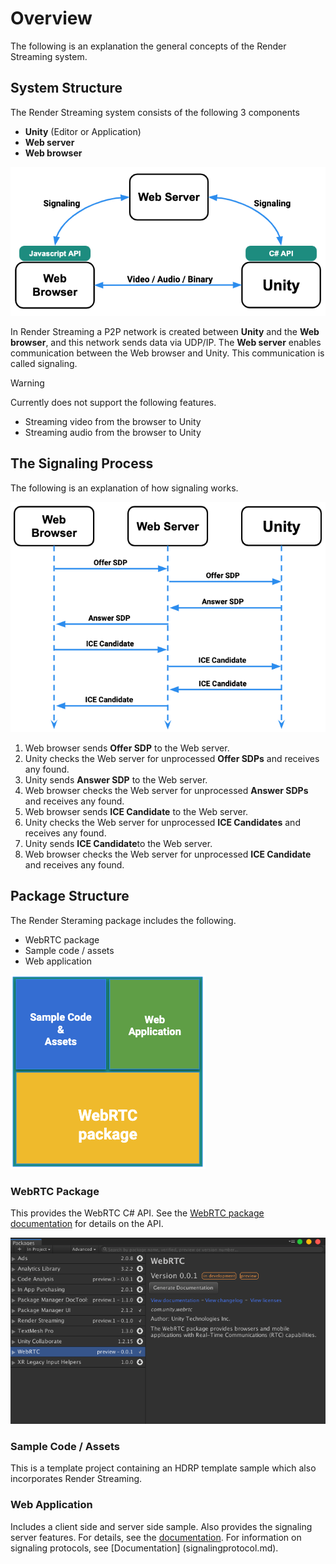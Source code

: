 # Overview

The following is an explanation the general concepts of the Render Streaming system. 

## System Structure

The Render Streaming system consists of the following 3 components

- **Unity** (Editor or Application)
- **Web server**
- **Web browser** 

![Render Streaming Overview](images/renderstreaming_overview.png)


In Render Streaming a P2P network is created between **Unity** and the **Web browser**, and this network sends data via UDP/IP. The **Web server** enables communication between the Web browser and Unity. This communication is called signaling. 

> [!WARNING]
> Currently does not support the following features.
>
> - Streaming video from the browser to Unity
> - Streaming audio from the browser to Unity

## The Signaling Process

The following is an explanation of how signaling works. 

![Render Streaming Sequence](images/renderstreaming_sequence.png)

1. Web browser sends **Offer SDP** to the Web server.
2. Unity checks the Web server for unprocessed **Offer SDPs** and receives any found.
3. Unity sends **Answer SDP** to the Web server.
4. Web browser checks the Web server for unprocessed **Answer SDPs** and receives any found.
5. Web browser sends **ICE Candidate** to the Web server.
6. Unity checks the Web server for unprocessed **ICE Candidates** and receives any found. 
7. Unity sends **ICE Candidate**to the Web server.
8. Web browser checks the Web server for unprocessed **ICE Candidate** and receives any found. 

## Package Structure 

The Render Steraming package includes the following.

- WebRTC package
- Sample code / assets
- Web application

![Package Render Streaming](images/package_renderstreaming.png)

### WebRTC Package

This provides the WebRTC C# API. See the [WebRTC package documentation](https://docs.unity3d.com/Packages/com.unity.webrtc@latest) for details on the API.

![WebRTC package manager](images/webrtc_package_manager.png)

### Sample Code / Assets

This is a template project containing an HDRP template sample which also incorporates Render Streaming.

### Web Application

Includes a client side and server side sample. Also provides the signaling server features. For details, see the [documentation](webapp.md).
For information on signaling protocols, see [Documentation] (signalingprotocol.md).